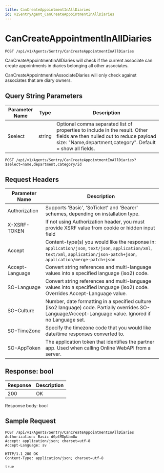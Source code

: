 ```yaml
---
title: CanCreateAppointmentInAllDiaries
id: v1SentryAgent_CanCreateAppointmentInAllDiaries
---
```


# CanCreateAppointmentInAllDiaries

```http
POST /api/v1/Agents/Sentry/CanCreateAppointmentInAllDiaries
```

CanCreateAppointmentInAllDiaries will check if the current associate can create appointments in diaries belonging all other associates.

CanCreateAppointmentInAssociateDiaries will only check against associates that are diary owners.





## Query String Parameters

| Parameter Name | Type |  Description |
|----------------|------|--------------|
| $select | string |  Optional comma separated list of properties to include in the result. Other fields are then nulled out to reduce payload size: "Name,department,category". Default = show all fields. |

```http
POST /api/v1/Agents/Sentry/CanCreateAppointmentInAllDiaries?$select=name,department,category/id
```


## Request Headers

| Parameter Name | Description |
|----------------|-------------|
| Authorization  | Supports 'Basic', 'SoTicket' and 'Bearer' schemes, depending on installation type. |
| X-XSRF-TOKEN   | If not using Authorization header, you must provide XSRF value from cookie or hidden input field |
| Accept         | Content-type(s) you would like the response in: `application/json`, `text/json`, `application/xml`, `text/xml`, `application/json-patch+json`, `application/merge-patch+json` |
| Accept-Language | Convert string references and multi-language values into a specified language (iso2) code. |
| SO-Language | Convert string references and multi-language values into a specified language (iso2) code. Overrides Accept-Language value. |
| SO-Culture | Number, date formatting in a specified culture (iso2 language) code. Partially overrides SO-Language/Accept-Language value. Ignored if no Language set. |
| SO-TimeZone | Specify the timezone code that you would like date/time responses converted to. |
| SO-AppToken | The application token that identifies the partner app. Used when calling Online WebAPI from a server. |


## Response: bool



| Response | Description |
|----------------|-------------|
| 200 | OK |

Response body: bool


## Sample Request

```http!
POST /api/v1/Agents/Sentry/CanCreateAppointmentInAllDiaries
Authorization: Basic dGplMDpUamUw
Accept: application/json; charset=utf-8
Accept-Language: sv
```

```http_
HTTP/1.1 200 OK
Content-Type: application/json; charset=utf-8

true
```